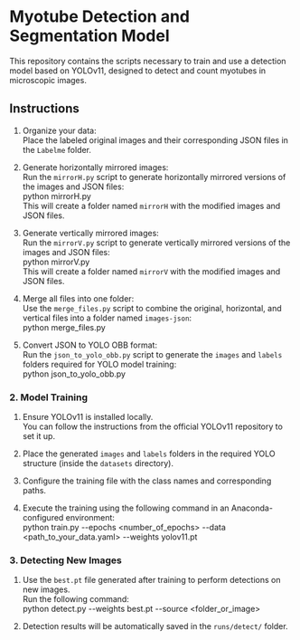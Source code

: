 # Myotube Detection and Segmentation Model

This repository contains the scripts necessary to train and use a detection model based on YOLOv11, designed to detect and count myotubes in microscopic images.

## Instructions

1. Organize your data:  
   Place the labeled original images and their corresponding JSON files in the `Labelme` folder.

2. Generate horizontally mirrored images:  
   Run the `mirrorH.py` script to generate horizontally mirrored versions of the images and JSON files:  
   python mirrorH.py  
   This will create a folder named `mirrorH` with the modified images and JSON files.

3. Generate vertically mirrored images:  
   Run the `mirrorV.py` script to generate vertically mirrored versions of the images and JSON files:  
   python mirrorV.py  
   This will create a folder named `mirrorV` with the modified images and JSON files.

4. Merge all files into one folder:  
   Use the `merge_files.py` script to combine the original, horizontal, and vertical files into a folder named `images-json`:  
   python merge_files.py  

5. Convert JSON to YOLO OBB format:  
   Run the `json_to_yolo_obb.py` script to generate the `images` and `labels` folders required for YOLO model training:  
   python json_to_yolo_obb.py  

### 2. Model Training

1. Ensure YOLOv11 is installed locally.  
   You can follow the instructions from the official YOLOv11 repository to set it up.  

2. Place the generated `images` and `labels` folders in the required YOLO structure (inside the `datasets` directory).  

3. Configure the training file with the class names and corresponding paths.  

4. Execute the training using the following command in an Anaconda-configured environment:  
   python train.py --epochs <number_of_epochs> --data <path_to_your_data.yaml> --weights yolov11.pt  

### 3. Detecting New Images

1. Use the `best.pt` file generated after training to perform detections on new images.  
   Run the following command:  
   python detect.py --weights best.pt --source <folder_or_image>  

2. Detection results will be automatically saved in the `runs/detect/` folder.

